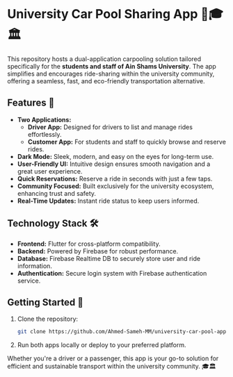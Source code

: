 # University Car Pool Sharing App 🚗🎓🏛️

This repository hosts a dual-application carpooling solution tailored specifically for the **students and staff of Ain Shams University**. The app simplifies and encourages ride-sharing within the university community, offering a seamless, fast, and eco-friendly transportation alternative.

## Features 🌟
- **Two Applications:**
  - **Driver App:** Designed for drivers to list and manage rides effortlessly.
  - **Customer App:** For students and staff to quickly browse and reserve rides.
- **Dark Mode:** Sleek, modern, and easy on the eyes for long-term use.
- **User-Friendly UI:** Intuitive design ensures smooth navigation and a great user experience.
- **Quick Reservations:** Reserve a ride in seconds with just a few taps.
- **Community Focused:** Built exclusively for the university ecosystem, enhancing trust and safety.
- **Real-Time Updates:** Instant ride status to keep users informed.

## Technology Stack 🛠️
- **Frontend:** Flutter for cross-platform compatibility.
- **Backend:** Powered by Firebase for robust performance.
- **Database:** Firebase Realtime DB to securely store user and ride information.
- **Authentication:** Secure login system with Firebase authentication service.

## Getting Started 🚀
1. Clone the repository:
   ```bash
   git clone https://github.com/Ahmed-Sameh-MM/university-car-pool-app.git
   ```

2. Run both apps locally or deploy to your preferred platform.


Whether you're a driver or a passenger, this app is your go-to solution for efficient and sustainable transport within the university community. 🎓🏛️

